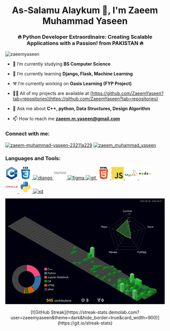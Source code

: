<h1 align="center">As-Salamu Alaykum 👋, I'm Zaeem Muhammad Yaseen</h1>
<h3 align="center">🔥 Python Developer Extraordinaire: Creating Scalable Applications with a Passion! from PAKISTAN 🔥</h3>

<p align="left"> <img src="https://komarev.com/ghpvc/?username=zaeemyaseen&label=Profile%20views&color=0e75b6&style=flat" alt="zaeemyaseen" /> </p>

- 🏫 I’m currently studying **BS Computer Science**

- 🌱 I’m currently learning **Django, Flask, Machine Learning**

- ⚒️ I’m currently working on **Oasis Learning (FYP Project)**

- 👨‍💻 All of my projects are available at [https://github.com/ZaeemYaseen?tab=repositories](https://github.com/ZaeemYaseen?tab=repositories)

- 💬 Ask me about **C++, python, Data Structures, Design Algorithm**

- 📫 How to reach me **zaeem.m.yaseen@gmail.com**

<h3 align="left">Connect with me:</h3>
<p align="left">
<a href="https://linkedin.com/in/zaeem-muhammad-yaseen-23211a229" target="blank"><img align="center" src="https://raw.githubusercontent.com/rahuldkjain/github-profile-readme-generator/master/src/images/icons/Social/linked-in-alt.svg" alt="zaeem-muhammad-yaseen-23211a229" height="30" width="40" /></a>
<a href="https://www.leetcode.com/zaeem_muhammad_yaseen" target="blank"><img align="center" src="https://raw.githubusercontent.com/rahuldkjain/github-profile-readme-generator/master/src/images/icons/Social/leet-code.svg" alt="zaeem_muhammad_yaseen" height="30" width="40" /></a>
</p>

<h3 align="left">Languages and Tools:</h3>
<p align="left"> <a href="https://www.w3schools.com/cpp/" target="_blank" rel="noreferrer"> <img src="https://raw.githubusercontent.com/devicons/devicon/master/icons/cplusplus/cplusplus-original.svg" alt="cplusplus" width="40" height="40"/> </a> <a href="https://www.w3schools.com/css/" target="_blank" rel="noreferrer"> <img src="https://raw.githubusercontent.com/devicons/devicon/master/icons/css3/css3-original-wordmark.svg" alt="css3" width="40" height="40"/> </a> <a href="https://www.djangoproject.com/" target="_blank" rel="noreferrer"> <img src="https://cdn.worldvectorlogo.com/logos/django.svg" alt="django" width="40" height="40"/> </a> <a href="https://expressjs.com" target="_blank" rel="noreferrer"> <img src="https://raw.githubusercontent.com/devicons/devicon/master/icons/express/express-original-wordmark.svg" alt="express" width="40" height="40"/> </a> <a href="https://www.figma.com/" target="_blank" rel="noreferrer"> <img src="https://www.vectorlogo.zone/logos/figma/figma-icon.svg" alt="figma" width="40" height="40"/> </a> <a href="https://git-scm.com/" target="_blank" rel="noreferrer"> <img src="https://www.vectorlogo.zone/logos/git-scm/git-scm-icon.svg" alt="git" width="40" height="40"/> </a> <a href="https://www.w3.org/html/" target="_blank" rel="noreferrer"> <img src="https://raw.githubusercontent.com/devicons/devicon/master/icons/html5/html5-original-wordmark.svg" alt="html5" width="40" height="40"/> </a> <a href="https://developer.mozilla.org/en-US/docs/Web/JavaScript" target="_blank" rel="noreferrer"> <img src="https://raw.githubusercontent.com/devicons/devicon/master/icons/javascript/javascript-original.svg" alt="javascript" width="40" height="40"/> </a> <a href="https://www.mysql.com/" target="_blank" rel="noreferrer"> <img src="https://raw.githubusercontent.com/devicons/devicon/master/icons/mysql/mysql-original-wordmark.svg" alt="mysql" width="40" height="40"/> </a> <a href="https://nodejs.org" target="_blank" rel="noreferrer"> <img src="https://raw.githubusercontent.com/devicons/devicon/master/icons/nodejs/nodejs-original-wordmark.svg" alt="nodejs" width="40" height="40"/> </a> <a href="https://www.oracle.com/" target="_blank" rel="noreferrer"> <img src="https://raw.githubusercontent.com/devicons/devicon/master/icons/oracle/oracle-original.svg" alt="oracle" width="40" height="40"/> </a> <a href="https://www.python.org" target="_blank" rel="noreferrer"> <img src="https://raw.githubusercontent.com/devicons/devicon/master/icons/python/python-original.svg" alt="python" width="40" height="40"/> </a> <a href="https://www.adobe.com/products/xd.html" target="_blank" rel="noreferrer"> <img src="https://cdn.worldvectorlogo.com/logos/adobe-xd.svg" alt="xd" width="40" height="40"/> </a> </p>

![](./profile-3d-contrib/profile-night-green.svg)

<center> [![GitHub Streak](https://streak-stats.demolab.com?user=zaeemyaseen&theme=dark&hide_border=true&card_width=900)](https://git.io/streak-stats) </center>